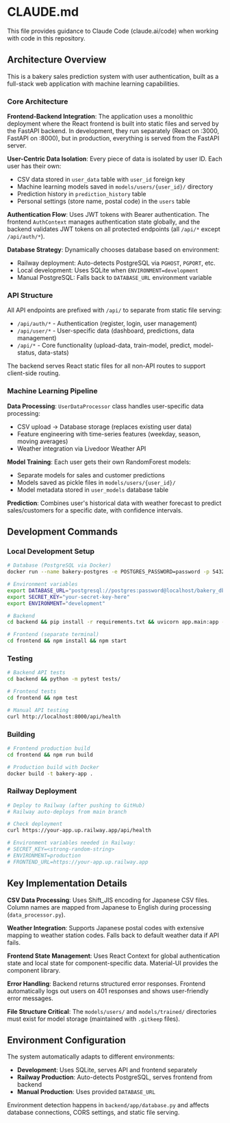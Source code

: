 # CLAUDE.md

This file provides guidance to Claude Code (claude.ai/code) when working with code in this repository.

## Architecture Overview

This is a bakery sales prediction system with user authentication, built as a full-stack web application with machine learning capabilities.

### Core Architecture

**Frontend-Backend Integration**: The application uses a monolithic deployment where the React frontend is built into static files and served by the FastAPI backend. In development, they run separately (React on :3000, FastAPI on :8000), but in production, everything is served from the FastAPI server.

**User-Centric Data Isolation**: Every piece of data is isolated by user ID. Each user has their own:
- CSV data stored in `user_data` table with `user_id` foreign key
- Machine learning models saved in `models/users/{user_id}/` directory
- Prediction history in `prediction_history` table
- Personal settings (store name, postal code) in the `users` table

**Authentication Flow**: Uses JWT tokens with Bearer authentication. The frontend `AuthContext` manages authentication state globally, and the backend validates JWT tokens on all protected endpoints (all `/api/*` except `/api/auth/*`).

**Database Strategy**: Dynamically chooses database based on environment:
- Railway deployment: Auto-detects PostgreSQL via `PGHOST`, `PGPORT`, etc.
- Local development: Uses SQLite when `ENVIRONMENT=development`
- Manual PostgreSQL: Falls back to `DATABASE_URL` environment variable

### API Structure

All API endpoints are prefixed with `/api/` to separate from static file serving:
- `/api/auth/*` - Authentication (register, login, user management)
- `/api/user/*` - User-specific data (dashboard, predictions, data management)  
- `/api/*` - Core functionality (upload-data, train-model, predict, model-status, data-stats)

The backend serves React static files for all non-API routes to support client-side routing.

### Machine Learning Pipeline

**Data Processing**: `UserDataProcessor` class handles user-specific data processing:
- CSV upload → Database storage (replaces existing user data)
- Feature engineering with time-series features (weekday, season, moving averages)
- Weather integration via Livedoor Weather API

**Model Training**: Each user gets their own RandomForest models:
- Separate models for sales and customer predictions
- Models saved as pickle files in `models/users/{user_id}/`
- Model metadata stored in `user_models` database table

**Prediction**: Combines user's historical data with weather forecast to predict sales/customers for a specific date, with confidence intervals.

## Development Commands

### Local Development Setup

```bash
# Database (PostgreSQL via Docker)
docker run --name bakery-postgres -e POSTGRES_PASSWORD=password -p 5432:5432 -d postgres

# Environment variables
export DATABASE_URL="postgresql://postgres:password@localhost/bakery_db"
export SECRET_KEY="your-secret-key-here"  
export ENVIRONMENT="development"

# Backend
cd backend && pip install -r requirements.txt && uvicorn app.main:app --reload

# Frontend (separate terminal)
cd frontend && npm install && npm start
```

### Testing

```bash
# Backend API tests
cd backend && python -m pytest tests/

# Frontend tests  
cd frontend && npm test

# Manual API testing
curl http://localhost:8000/api/health
```

### Building

```bash
# Frontend production build
cd frontend && npm run build

# Production build with Docker
docker build -t bakery-app .
```

### Railway Deployment

```bash
# Deploy to Railway (after pushing to GitHub)
# Railway auto-deploys from main branch

# Check deployment
curl https://your-app.up.railway.app/api/health

# Environment variables needed in Railway:
# SECRET_KEY=<strong-random-string>
# ENVIRONMENT=production  
# FRONTEND_URL=https://your-app.up.railway.app
```

## Key Implementation Details

**CSV Data Processing**: Uses Shift_JIS encoding for Japanese CSV files. Column names are mapped from Japanese to English during processing (`data_processor.py`).

**Weather Integration**: Supports Japanese postal codes with extensive mapping to weather station codes. Falls back to default weather data if API fails.

**Frontend State Management**: Uses React Context for global authentication state and local state for component-specific data. Material-UI provides the component library.

**Error Handling**: Backend returns structured error responses. Frontend automatically logs out users on 401 responses and shows user-friendly error messages.

**File Structure Critical**: The `models/users/` and `models/trained/` directories must exist for model storage (maintained with `.gitkeep` files).

## Environment Configuration

The system automatically adapts to different environments:

- **Development**: Uses SQLite, serves API and frontend separately
- **Railway Production**: Auto-detects PostgreSQL, serves frontend from backend  
- **Manual Production**: Uses provided `DATABASE_URL`

Environment detection happens in `backend/app/database.py` and affects database connections, CORS settings, and static file serving.